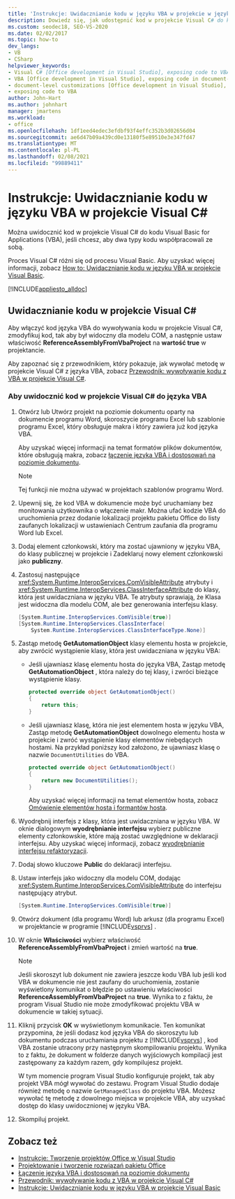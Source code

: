 ```yaml
---
title: 'Instrukcje: Uwidacznianie kodu w języku VBA w projekcie w języku C#'
description: Dowiedz się, jak udostępnić kod w projekcie Visual C# do kodu Visual Basic for Applications (VBA), jeśli chcesz, aby dwa typy kodu mogły współdziałać ze sobą.
ms.custom: seodec18, SEO-VS-2020
ms.date: 02/02/2017
ms.topic: how-to
dev_langs:
- VB
- CSharp
helpviewer_keywords:
- Visual C# [Office development in Visual Studio], exposing code to VBA
- VBA [Office development in Visual Studio], exposing code in document-level customizations
- document-level customizations [Office development in Visual Studio], exposing code
- exposing code to VBA
author: John-Hart
ms.author: johnhart
manager: jmartens
ms.workload:
- office
ms.openlocfilehash: 1df1eed4edec3efdbf93f4effc352b3d02656d04
ms.sourcegitcommit: ae6d47b09a439cd0e13180f5e89510e3e347fd47
ms.translationtype: MT
ms.contentlocale: pl-PL
ms.lasthandoff: 02/08/2021
ms.locfileid: "99889411"
---
```

# <a name="how-to-expose-code-to-vba-in-a-visual-c-project"></a>Instrukcje: Uwidacznianie kodu w języku VBA w projekcie Visual C#
  Można uwidocznić kod w projekcie Visual C# do kodu Visual Basic for Applications (VBA), jeśli chcesz, aby dwa typy kodu współpracowali ze sobą.

 Proces Visual C# różni się od procesu Visual Basic. Aby uzyskać więcej informacji, zobacz [How to: Uwidacznianie kodu w języku VBA w projekcie Visual Basic](../vsto/how-to-expose-code-to-vba-in-a-visual-basic-project.md).

 [!INCLUDE[appliesto_alldoc](../vsto/includes/appliesto-alldoc-md.md)]

## <a name="expose-code-in-a-visual-c-project"></a>Uwidacznianie kodu w projekcie Visual C#
 Aby włączyć kod języka VBA do wywoływania kodu w projekcie Visual C#, zmodyfikuj kod, tak aby był widoczny dla modelu COM, a następnie ustaw właściwość **ReferenceAssemblyFromVbaProject** na **wartość true** w projektancie.

 Aby zapoznać się z przewodnikiem, który pokazuje, jak wywołać metodę w projekcie Visual C# z języka VBA, zobacz [Przewodnik: wywoływanie kodu z VBA w projekcie Visual C&#35;](../vsto/walkthrough-calling-code-from-vba-in-a-visual-csharp-project.md).

### <a name="to-expose-code-in-a-visual-c-project-to-vba"></a>Aby uwidocznić kod w projekcie Visual C# do języka VBA

1. Otwórz lub Utwórz projekt na poziomie dokumentu oparty na dokumencie programu Word, skoroszycie programu Excel lub szablonie programu Excel, który obsługuje makra i który zawiera już kod języka VBA.

    Aby uzyskać więcej informacji na temat formatów plików dokumentów, które obsługują makra, zobacz [łączenie języka VBA i dostosowań na poziomie dokumentu](../vsto/combining-vba-and-document-level-customizations.md).

   > [!NOTE]
   > Tej funkcji nie można używać w projektach szablonów programu Word.

2. Upewnij się, że kod VBA w dokumencie może być uruchamiany bez monitowania użytkownika o włączenie makr. Można ufać kodzie VBA do uruchomienia przez dodanie lokalizacji projektu pakietu Office do listy zaufanych lokalizacji w ustawieniach Centrum zaufania dla programu Word lub Excel.

3. Dodaj element członkowski, który ma zostać ujawniony w języku VBA, do klasy publicznej w projekcie i Zadeklaruj nowy element członkowski jako **publiczny**.

4. Zastosuj następujące <xref:System.Runtime.InteropServices.ComVisibleAttribute> atrybuty i <xref:System.Runtime.InteropServices.ClassInterfaceAttribute> do klasy, która jest uwidaczniana w języku VBA. Te atrybuty sprawiają, że Klasa jest widoczna dla modelu COM, ale bez generowania interfejsu klasy.

   ```csharp
   [System.Runtime.InteropServices.ComVisible(true)]
   [System.Runtime.InteropServices.ClassInterface(
       System.Runtime.InteropServices.ClassInterfaceType.None)]
   ```

5. Zastąp metodę **GetAutomationObject** klasy elementu hosta w projekcie, aby zwrócić wystąpienie klasy, która jest uwidaczniana w języku VBA:

   - Jeśli ujawniasz klasę elementu hosta do języka VBA, Zastąp metodę **GetAutomationObject** , która należy do tej klasy, i zwróci bieżące wystąpienie klasy.

     ```csharp
     protected override object GetAutomationObject()
     {
         return this;
     }
     ```

   - Jeśli ujawniasz klasę, która nie jest elementem hosta w języku VBA, Zastąp metodę **GetAutomationObject** dowolnego elementu hosta w projekcie i zwróć wystąpienie klasy elementów niebędących hostami. Na przykład poniższy kod założono, że ujawniasz klasę o nazwie `DocumentUtilities` do VBA.

     ```csharp
     protected override object GetAutomationObject()
     {
         return new DocumentUtilities();
     }
     ```

     Aby uzyskać więcej informacji na temat elementów hosta, zobacz [Omówienie elementów hosta i formantów hosta](../vsto/host-items-and-host-controls-overview.md).

6. Wyodrębnij interfejs z klasy, która jest uwidaczniana w języku VBA. W oknie dialogowym **wyodrębnianie interfejsu** wybierz publiczne elementy członkowskie, które mają zostać uwzględnione w deklaracji interfejsu. Aby uzyskać więcej informacji, zobacz [wyodrębnianie interfejsu refaktoryzacji](../ide/reference/extract-interface.md).

7. Dodaj słowo kluczowe **Public** do deklaracji interfejsu.

8. Ustaw interfejs jako widoczny dla modelu COM, dodając <xref:System.Runtime.InteropServices.ComVisibleAttribute> do interfejsu następujący atrybut.

   ```csharp
   [System.Runtime.InteropServices.ComVisible(true)]
   ```

9. Otwórz dokument (dla programu Word) lub arkusz (dla programu Excel) w projektancie w programie [!INCLUDE[vsprvs](../sharepoint/includes/vsprvs-md.md)] .

10. W oknie **Właściwości** wybierz właściwość **ReferenceAssemblyFromVbaProject** i zmień wartość na **true**.

    > [!NOTE]
    > Jeśli skoroszyt lub dokument nie zawiera jeszcze kodu VBA lub jeśli kod VBA w dokumencie nie jest zaufany do uruchomienia, zostanie wyświetlony komunikat o błędzie po ustawieniu właściwości **ReferenceAssemblyFromVbaProject** na **true**. Wynika to z faktu, że program Visual Studio nie może zmodyfikować projektu VBA w dokumencie w takiej sytuacji.

11. Kliknij przycisk **OK** w wyświetlonym komunikacie. Ten komunikat przypomina, że jeśli dodasz kod języka VBA do skoroszytu lub dokumentu podczas uruchamiania projektu z [!INCLUDE[vsprvs](../sharepoint/includes/vsprvs-md.md)] , kod VBA zostanie utracony przy następnym skompilowaniu projektu. Wynika to z faktu, że dokument w folderze danych wyjściowych kompilacji jest zastępowany za każdym razem, gdy kompilujesz projekt.

     W tym momencie program Visual Studio konfiguruje projekt, tak aby projekt VBA mógł wywołać do zestawu. Program Visual Studio dodaje również metodę o nazwie `GetManagedClass` do projektu VBA. Możesz wywołać tę metodę z dowolnego miejsca w projekcie VBA, aby uzyskać dostęp do klasy uwidocznionej w języku VBA.

12. Skompiluj projekt.

## <a name="see-also"></a>Zobacz też
- [Instrukcje: Tworzenie projektów Office w Visual Studio](../vsto/how-to-create-office-projects-in-visual-studio.md)
- [Projektowanie i tworzenie rozwiązań pakietu Office](../vsto/designing-and-creating-office-solutions.md)
- [Łączenie języka VBA i dostosowań na poziomie dokumentu](../vsto/combining-vba-and-document-level-customizations.md)
- [Przewodnik: wywoływanie kodu z VBA w projekcie Visual C&#35;](../vsto/walkthrough-calling-code-from-vba-in-a-visual-csharp-project.md)
- [Instrukcje: Uwidacznianie kodu w języku VBA w projekcie Visual Basic](../vsto/how-to-expose-code-to-vba-in-a-visual-basic-project.md)
